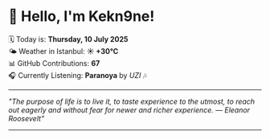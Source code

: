 # 👋 Hello, I'm Kekn9ne!

🗓️ Today is: **Thursday, 10 July 2025**  
🌤️ Weather in Istanbul: **☀️   +30°C**  
📊 GitHub Contributions: **67**  
🎧 Currently Listening: **Paranoya** by *UZI* 🎶

---

_"The purpose of life is to live it, to taste experience to the utmost, to reach out eagerly and without fear for newer and richer experience. — *Eleanor Roosevelt*"_

---
